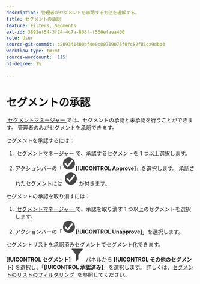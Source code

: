 ```yaml
---
description: 管理者がセグメントを承認する方法を理解する。
title: セグメントの承認
feature: Filters, Segments
exl-id: 3892ef54-3f24-4c7a-868f-f566efaea400
role: User
source-git-commit: c209341400bf4e0c00719075f0fc82f81ca9dbb4
workflow-type: tm+mt
source-wordcount: '115'
ht-degree: 1%

---
```


# セグメントの承認

[&#x200B; セグメントマネージャー &#x200B;](seg-manage.md) では、セグメントの承認と未承認を行うことができます。 管理者のみがセグメントを承認できます。

セグメントを承認するには：

1. [&#x200B; セグメントマネージャー &#x200B;](seg-manage.md) で、承認するセグメントを 1 つ以上選択します。
1. アクションバーの「![CheckmarkCircle](/help/assets/icons/CheckmarkCircle.svg)**[!UICONTROL Approve]**」を選択します。 承認されたセグメントには ![CheckmarkCircle](/help/assets/icons/CheckmarkCircle.svg) が付きます。

セグメントの承認を取り消すには：

1. [&#x200B; セグメントマネージャー &#x200B;](seg-manage.md) で、承認を取り消す 1 つ以上のセグメントを選択します。
1. アクションバーの「![CheckmarkCircle](/help/assets/icons/CheckmarkCircle.svg)**[!UICONTROL Unapprove]**」を選択します。


セグメントリストを承認済みセグメントでセグメント化できます。 **[!UICONTROL セグメント]**![&#x200B; セグメント &#x200B;](/help/assets/icons/Filter.svg) パネルから **[!UICONTROL その他のセグメント]** を選択し、「**[!UICONTROL 承認済み]**」を選択します。 詳しくは、[&#x200B; セグメントのリストのフィルタリング &#x200B;](/help/components/segments/seg-filter.md) を参照してください。
